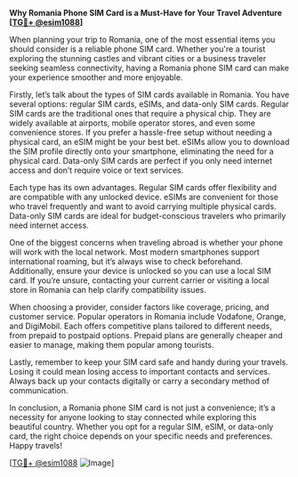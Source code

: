 **Why Romania Phone SIM Card is a Must-Have for Your Travel Adventure [[TG💪+ @esim1088](https://t.me/s/esim1088)]**

When planning your trip to Romania, one of the most essential items you should consider is a reliable phone SIM card. Whether you're a tourist exploring the stunning castles and vibrant cities or a business traveler seeking seamless connectivity, having a Romania phone SIM card can make your experience smoother and more enjoyable.

Firstly, let’s talk about the types of SIM cards available in Romania. You have several options: regular SIM cards, eSIMs, and data-only SIM cards. Regular SIM cards are the traditional ones that require a physical chip. They are widely available at airports, mobile operator stores, and even some convenience stores. If you prefer a hassle-free setup without needing a physical card, an eSIM might be your best bet. eSIMs allow you to download the SIM profile directly onto your smartphone, eliminating the need for a physical card. Data-only SIM cards are perfect if you only need internet access and don’t require voice or text services.

Each type has its own advantages. Regular SIM cards offer flexibility and are compatible with any unlocked device. eSIMs are convenient for those who travel frequently and want to avoid carrying multiple physical cards. Data-only SIM cards are ideal for budget-conscious travelers who primarily need internet access.

One of the biggest concerns when traveling abroad is whether your phone will work with the local network. Most modern smartphones support international roaming, but it’s always wise to check beforehand. Additionally, ensure your device is unlocked so you can use a local SIM card. If you’re unsure, contacting your current carrier or visiting a local store in Romania can help clarify compatibility issues.

When choosing a provider, consider factors like coverage, pricing, and customer service. Popular operators in Romania include Vodafone, Orange, and DigiMobil. Each offers competitive plans tailored to different needs, from prepaid to postpaid options. Prepaid plans are generally cheaper and easier to manage, making them popular among tourists.

Lastly, remember to keep your SIM card safe and handy during your travels. Losing it could mean losing access to important contacts and services. Always back up your contacts digitally or carry a secondary method of communication.

In conclusion, a Romania phone SIM card is not just a convenience; it’s a necessity for anyone looking to stay connected while exploring this beautiful country. Whether you opt for a regular SIM, eSIM, or data-only card, the right choice depends on your specific needs and preferences. Happy travels! 

[[TG💪+ @esim1088](https://t.me/s/esim1088) ![Image](https://i.postimg.cc/Y0z9fWf4/image.png)]